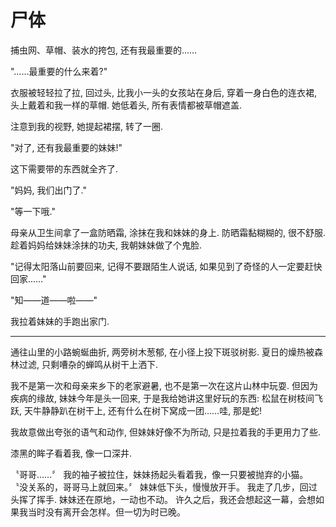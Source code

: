 # 尸体

捕虫网、草帽、装水的挎包, 还有我最重要的……

"……最重要的什么来着?"

衣服被轻轻拉了拉, 回过头, 比我小一头的女孩站在身后, 穿着一身白色的连衣裙, 头上戴着和我一样的草帽. 她低着头, 所有表情都被草帽遮盖.

注意到我的视野, 她提起裙摆, 转了一圈.

"对了, 还有我最重要的妹妹!"

这下需要带的东西就全齐了.

"妈妈, 我们出门了."

"等一下哦."

母亲从卫生间拿了一盒防晒霜, 涂抹在我和妹妹的身上. 防晒霜黏糊糊的, 很不舒服. 趁着妈妈给妹妹涂抹的功夫, 我朝妹妹做了个鬼脸.

"记得太阳落山前要回来, 记得不要跟陌生人说话, 如果见到了奇怪的人一定要赶快回家……"

"知——道——啦——"

我拉着妹妹的手跑出家门.

---

通往山里的小路蜿蜒曲折, 两旁树木葱郁, 在小径上投下斑驳树影. 夏日的燥热被森林过滤, 只剩嘈杂的蝉鸣从树干上洒下.

我不是第一次和母亲来乡下的老家避暑, 也不是第一次在这片山林中玩耍. 但因为疾病的缘故, 妹妹今年是头一回来, 于是我给她讲这里好玩的东西: 松鼠在树枝间飞跃, 天牛静静趴在树干上, 还有什么在树下窝成一团……哇, 那是蛇!

我故意做出夸张的语气和动作, 但妹妹好像不为所动, 只是拉着我的手更用力了些.

































漆黑的眸子看着我, 像一口深井.



〝哥哥……〞
我的袖子被拉住，妹妹扬起头看着我，像一只要被抛弃的小猫。
〝没关系的，哥哥马上就回来。〞
妹妹低下头，慢慢放开手。
我走了几步，回过头挥了挥手. 妹妹还在原地，一动也不动。
许久之后，我还会想起这一幕，会想如果我当时没有离开会怎样。但一切为时已晚。